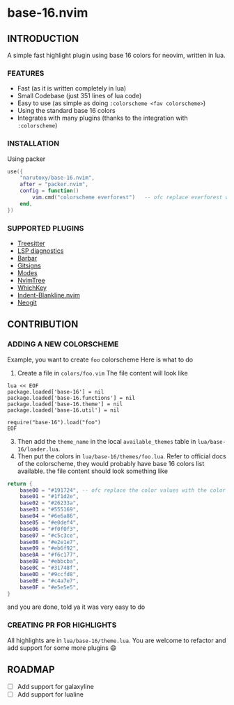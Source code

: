# base-16.nvim

## INTRODUCTION

A simple fast highlight plugin using base 16 colors for neovim, written in lua.

### FEATURES
- Fast (as it is written completely in lua)
- Small Codebase (just 351 lines of lua code)
- Easy to use (as simple as doing `:colorscheme <fav colorscheme>`)
- Using the standard base 16 colors
- Integrates with many plugins (thanks to the integration with `:colorscheme`)


### INSTALLATION

Using packer

```lua
use({
	"narutoxy/base-16.nvim",
	after = "packer.nvim",
	config = function()
		vim.cmd("colorscheme everforest")	-- ofc replace everforest with your fav colorscheme
	end,
})
```

### SUPPORTED PLUGINS

- [Treesitter](https://github.com/nvim-treesitter/nvim-treesitter)
- [LSP diagnostics](https://neovim.io/doc/user/lsp.html)
- [Barbar](https://github.com/romgrk/barbar.nvim)
- [Gitsigns](https://github.com/lewis6991/gitsigns.nvim)
- [Modes](https://github.com/mvllow/modes.nvim)
- [NvimTree](https://github.com/kyazdani42/nvim-tree.lua)
- [WhichKey](https://github.com/folke/which-key.nvim)
- [Indent-Blankline.nvim](https://github.com/lukas-reineke/indent-blankline.nvim)
- [Neogit](https://github.com/TimUntersberger/neogit)

## CONTRIBUTION

### ADDING A NEW COLORSCHEME

Example, you want to create `foo` colorscheme
Here is what to do
1. Create a file in `colors/foo.vim`
   The file content will look like
```vim-script
lua << EOF
package.loaded['base-16'] = nil
package.loaded['base-16.functions'] = nil
package.loaded['base-16.theme'] = nil
package.loaded['base-16.util'] = nil

require("base-16").load("foo")
EOF
```
3. Then add the `theme_name` in the local `available_themes` table in `lua/base-16/loader.lua`.
4. Then put the colors in `lua/base-16/themes/foo.lua`. Refer to official docs of the colorscheme, they would probably have base 16 colors list available.
the file content should look something like
```lua
return {
	base00 = "#191724", -- ofc replace the color values with the color values of the colorscheme
	base01 = "#1f1d2e",
	base02 = "#26233a",
	base03 = "#555169",
	base04 = "#6e6a86",
	base05 = "#e0def4",
	base06 = "#f0f0f3",
	base07 = "#c5c3ce",
	base08 = "#e2e1e7",
	base09 = "#eb6f92",
	base0A = "#f6c177",
	base0B = "#ebbcba",
	base0C = "#31748f",
	base0D = "#9ccfd8",
	base0E = "#c4a7e7",
	base0F = "#e5e5e5",
}
```

and you are done, told ya it was very easy to do

### CREATING PR FOR HIGHLIGHTS
All highlights are in `lua/base-16/theme.lua`. You are welcome to refactor and add support for some more plugins 😄

## ROADMAP
- [ ] Add support for galaxyline
- [ ] Add support for lualine
